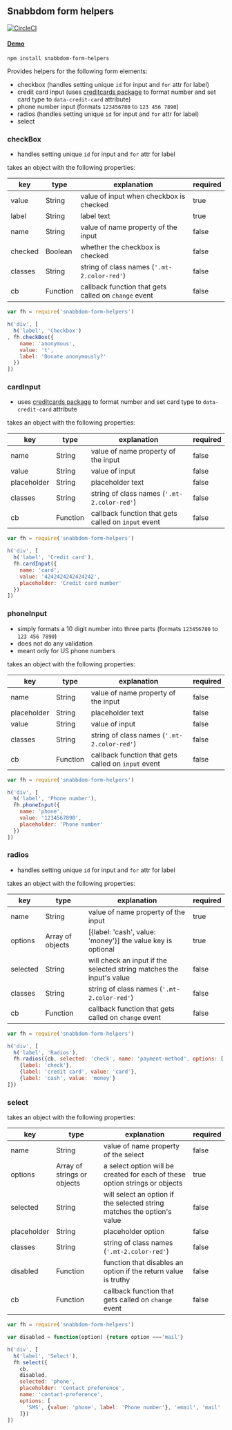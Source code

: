 ## Snabbdom form helpers

[![CircleCI](https://circleci.com/gh/yutakahoulette/snabbdom-form-helpers/tree/master.svg?style=svg)](https://circleci.com/gh/yutakahoulette/snabbdom-form-helpers/tree/master)

#### [Demo](http://yutakahoulette.com/snabbdom-form-helpers)

`npm install snabbdom-form-helpers`

Provides helpers for the following form elements:
- checkbox (handles setting unique `id` for input and `for` attr for label)
- credit card input (uses [creditcards package](https://www.npmjs.com/package/creditcards) to format number and set card type to `data-credit-card` attribute)
- phone number input (formats `123456780` to `123 456 7890`)
- radios (handles setting unique `id` for input and `for` attr for label) 
- select

### checkBox

- handles setting unique `id` for input and `for` attr for label

takes an object with the following properties:

key | type | explanation | required |
--- | --- | --- | ---
value | String | value of input when checkbox is checked | true
label | String | label text | true
name | String | value of name property of the input | false
checked | Boolean | whether the checkbox is checked | false
classes | String | string of class names (`'.mt-2.color-red'`) | false
cb | Function | callback function that gets called on `change` event | false

``` javascript
var fh = require('snabbdom-form-helpers')

h('div', [
  h('label', 'Checkbox')
, fh.checkBox({
    name: 'anonymous',
    value: 't',
    label: 'Donate anonymously?'
  })
])
```

### cardInput

- uses [creditcards package](https://www.npmjs.com/package/creditcards) to format number and set card type to `data-credit-card` attribute

takes an object with the following properties:

key | type | explanation | required |
--- | --- | --- | ---
name | String | value of name property of the input | false
value | String | value of input | false
placeholder | String | placeholder text | false
classes | String | string of class names (`'.mt-2.color-red'`) | false
cb | Function | callback function that gets called on `input` event | false

``` javascript
var fh = require('snabbdom-form-helpers')

h('div', [
  h('label', 'Credit card'),
  fh.cardInput({
    name: 'card',     
    value: '4242424242424242',
    placeholder: 'Credit card number'
  })
])
```

### phoneInput

- simply formats a 10 digit number into three parts (formats `123456780` to `123 456 7890`)
- does not do any validation
- meant only for US phone numbers

takes an object with the following properties:

key | type | explanation | required |
--- | --- | --- | ---
name | String | value of name property of the input | false
placeholder | String | placeholder text | false
value | String | value of input | false
classes | String | string of class names (`'.mt-2.color-red'`) | false
cb | Function | callback function that gets called on `input` event | false

``` javascript
var fh = require('snabbdom-form-helpers')

h('div', [
  h('label', 'Phone number'),
  fh.phoneInput({
    name: 'phone',
    value: '1234567890',
    placeholder: 'Phone number'
  })
])
```

### radios

- handles setting unique `id` for input and `for` attr for label

takes an object with the following properties:

key | type | explanation | required |
--- | --- | --- | ---
name | String | value of name property of the input | true
options | Array of objects | [{label: 'cash', value: 'money'}] the value key is optional | true
selected | String | will check an input if the selected string matches the input's value| false
classes | String | string of class names (`'.mt-2.color-red'`) | false
cb | Function | callback function that gets called on `change` event | false

``` javascript
var fh = require('snabbdom-form-helpers')

h('div', [
  h('label', 'Radios'),
  fh.radios({cb, selected: 'check', name: 'payment-method', options: [
    {label: 'check'},
    {label: 'credit card', value: 'card'},
    {label: 'cash', value: 'money'}
]})
```

### select

takes an object with the following properties:

key | type | explanation | required |
--- | --- | --- | ---
name | String | value of name property of the select | false
options | Array of strings or objects | a select option will be created for each of these option strings  or objects | true
selected | String | will select an option if the selected string matches the option's value| false
placeholder | String | placeholder option | false
classes | String | string of class names (`'.mt-2.color-red'`) | false
disabled | Function | function that disables an option if the return value is truthy | false
cb | Function | callback function that gets called on `change` event | false

``` javascript
var fh = require('snabbdom-form-helpers')

var disabled = function(option) {return option ==='mail'}

h('div', [
  h('label', 'Select'),
  fh.select({
    cb, 
    disabled, 
    selected: 'phone', 
    placeholder: 'Contact preference', 
    name: 'contact-preference', 
    options: [
      'SMS', {value: 'phone', label: 'Phone number'}, 'email', 'mail'
    ]})
])
```
